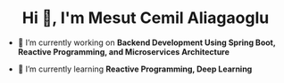 <h1 align="center">Hi 👋, I'm Mesut Cemil Aliagaoglu</h1>

- 🔭 I’m currently working on **Backend Development Using Spring Boot, Reactive Programming, and Microservices Architecture**

- 🌱 I’m currently learning **Reactive Programming, Deep Learning**


